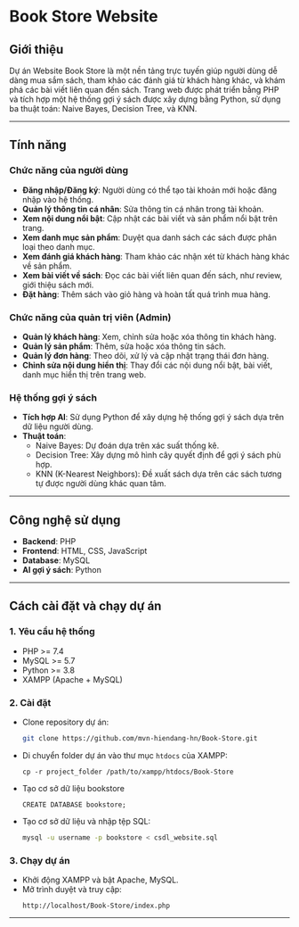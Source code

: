 # Book Store Website

## Giới thiệu

Dự án Website Book Store là một nền tảng trực tuyến giúp người dùng dễ dàng mua sắm sách, tham khảo các đánh giá từ khách hàng khác, và khám phá các bài viết liên quan đến sách. Trang web được phát triển bằng PHP và tích hợp một hệ thống gợi ý sách được xây dựng bằng Python, sử dụng ba thuật toán: Naive Bayes, Decision Tree, và KNN.

---

## Tính năng

### Chức năng của người dùng

- **Đăng nhập/Đăng ký**: Người dùng có thể tạo tài khoản mới hoặc đăng nhập vào hệ thống.
- **Quản lý thông tin cá nhân**: Sửa thông tin cá nhân trong tài khoản.
- **Xem nội dung nổi bật**: Cập nhật các bài viết và sản phẩm nổi bật trên trang.
- **Xem danh mục sản phẩm**: Duyệt qua danh sách các sách được phân loại theo danh mục.
- **Xem đánh giá khách hàng**: Tham khảo các nhận xét từ khách hàng khác về sản phẩm.
- **Xem bài viết về sách**: Đọc các bài viết liên quan đến sách, như review, giới thiệu sách mới.
- **Đặt hàng**: Thêm sách vào giỏ hàng và hoàn tất quá trình mua hàng.

### Chức năng của quản trị viên (Admin)

- **Quản lý khách hàng**: Xem, chỉnh sửa hoặc xóa thông tin khách hàng.
- **Quản lý sản phẩm**: Thêm, sửa hoặc xóa thông tin sách.
- **Quản lý đơn hàng**: Theo dõi, xử lý và cập nhật trạng thái đơn hàng.
- **Chỉnh sửa nội dung hiển thị**: Thay đổi các nội dung nổi bật, bài viết, danh mục hiển thị trên trang web.

### Hệ thống gợi ý sách

- **Tích hợp AI**: Sử dụng Python để xây dựng hệ thống gợi ý sách dựa trên dữ liệu người dùng.
- **Thuật toán**:
  - Naive Bayes: Dự đoán dựa trên xác suất thống kê.
  - Decision Tree: Xây dựng mô hình cây quyết định để gợi ý sách phù hợp.
  - KNN (K-Nearest Neighbors): Đề xuất sách dựa trên các sách tương tự được người dùng khác quan tâm.

---

## Công nghệ sử dụng

- **Backend**: PHP
- **Frontend**: HTML, CSS, JavaScript
- **Database**: MySQL
- **AI gợi ý sách**: Python

---

## Cách cài đặt và chạy dự án

### 1. Yêu cầu hệ thống

- PHP >= 7.4
- MySQL >= 5.7
- Python >= 3.8
- XAMPP (Apache + MySQL)

### 2. Cài đặt

- Clone repository dự án:
  ```bash
  git clone https://github.com/mvn-hiendang-hn/Book-Store.git
  ```
- Di chuyển folder dự án vào thư mục `htdocs` của XAMPP:
  ```
  cp -r project_folder /path/to/xampp/htdocs/Book-Store
  ```
- Tạo cơ sở dữ liệu bookstore 
  ```
  CREATE DATABASE bookstore;
  ```
- Tạo cơ sở dữ liệu và nhập tệp SQL:
  ```bash
  mysql -u username -p bookstore < csdl_website.sql
  ```

### 3. Chạy dự án

- Khởi động XAMPP và bật Apache, MySQL.
- Mở trình duyệt và truy cập:
  ```
  http://localhost/Book-Store/index.php
  ```

---

